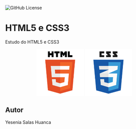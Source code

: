 ![GitHub License](https://img.shields.io/github/license/YeseniaSh/site)

# HTML5 e CSS3
Estudo do HTML5 e CSS3
<p align = "center">

<img src= "img/html.png"  width=150 height=150>
<img src= "img/css.png"  width=150 height=150>

</p >

## Autor
Yesenia Salas Huanca
